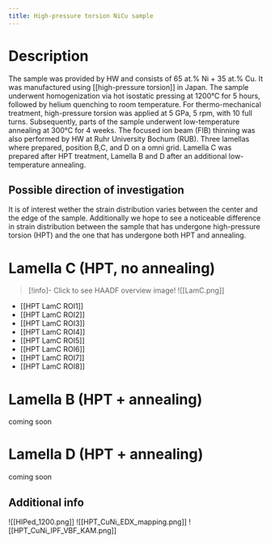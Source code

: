 ```yaml
---
title: High-pressure torsion NiCu sample
---
```

# Description
The sample was provided by HW and consists of 65 at.% Ni + 35 at.% Cu. It was manufactured using [[high-pressure torsion]] in Japan. The sample underwent homogenization via hot isostatic pressing at 1200°C for 5 hours, followed by helium quenching to room temperature. For thermo-mechanical treatment, high-pressure torsion was applied at 5 GPa, 5 rpm, with 10 full turns. Subsequently, parts of the sample underwent low-temperature annealing at 300°C for 4 weeks.
The focused ion beam (FIB) thinning was also performed by HW at Ruhr University Bochum (RUB). Three lamellas where prepared, position B,C, and D on a omni grid. Lamella C was prepared after HPT treatment, Lamella B and D after an additional low-temperature annealing.

## Possible direction of investigation
It is of interest wether the strain distribution varies between the center and the edge of the sample. Additionally we hope to see a noticeable difference in strain distribution between the sample that has undergone high-pressure torsion (HPT) and the one that has undergone both HPT and annealing.

# Lamella C (HPT, no annealing)
> [!info]- Click to see HAADF overview image!
> ![[LamC.png]]
- [[HPT LamC ROI1]]
- [[HPT LamC ROI2]]
- [[HPT LamC ROI3]]
- [[HPT LamC ROI4]]
- [[HPT LamC ROI5]]
- [[HPT LamC ROI6]]
- [[HPT LamC ROI7]]
- [[HPT LamC ROI8]]

# Lamella B (HPT + annealing)
coming soon

# Lamella D (HPT + annealing)
coming soon

## Additional info 
![[HIPed_1200.png]]
![[HPT_CuNi_EDX_mapping.png]]
![[HPT_CuNi_IPF_VBF_KAM.png]]